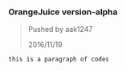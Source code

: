 ### OrangeJuice version-alpha 

> Pushed by aak1247
>
> 2016/11/19



`this is a paragraph of codes`

